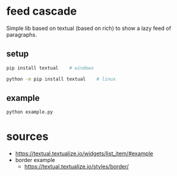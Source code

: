 # feed cascade

Simple lib based on textual (based on rich) to show a lazy feed of paragraphs.

## setup

```bash
pip install textual    # windows
```

```bash
python -m pip install textual    # linux
```

## example

```bash
python example.py
```

# sources

- <https://textual.textualize.io/widgets/list_item/#example>
- border example
    - <https://textual.textualize.io/styles/border/>